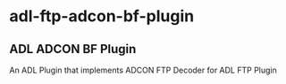 # adl-ftp-adcon-bf-plugin

## ADL ADCON BF Plugin

An ADL Plugin that implements ADCON FTP Decoder for ADL FTP Plugin

